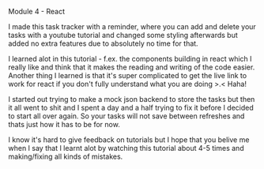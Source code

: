 Module 4 - React

I made this task tracker with a reminder, where you can add and delete your tasks with a youtube tutorial and changed some styling afterwards but added no extra features due to absolutely no time for that.

I learned alot in this tutorial - f.ex. the components building in react which I really like and think that it makes the reading and writing of the code easier. Another thing I learned is that it's super complicated to get the live link to work for react if you don't fully understand what you are doing >.< Haha!

I started out trying to make a mock json backend to store the tasks but then it all went to shit and I spent a day and a half trying to fix it before I decided to start all over again. So your tasks will not save between refreshes and thats just how it has to be for now. 

I know it's hard to give feedback on tutorials but I hope that you belive me when I say that I learnt alot by watching this tutorial about 4-5 times and making/fixing all kinds of mistakes. 
